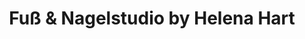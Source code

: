 ---
title: "Fuß & Nagelstudio by Helena Hart"
url: /heilbronn/fuss-und-nagelstudio-by-helena-hart/
shop: Kosmetik
---
